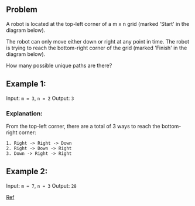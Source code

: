 ## Problem

A robot is located at the top-left corner of a m x n grid (marked 'Start' in the diagram below).

The robot can only move either down or right at any point in time.
The robot is trying to reach the bottom-right corner of the grid (marked 'Finish' in the diagram below).

How many possible unique paths are there?

## Example 1:

Input: `m = 3`, `n = 2`
Output: `3`

### Explanation:

From the top-left corner, there are a total of 3 ways to reach the bottom-right corner:

    1. Right -> Right -> Down
    2. Right -> Down -> Right
    3. Down -> Right -> Right


## Example 2:

Input: `m = 7`, `n = 3`
Output: `28`

[Ref](https://leetcode.com/problems/unique-paths/)
